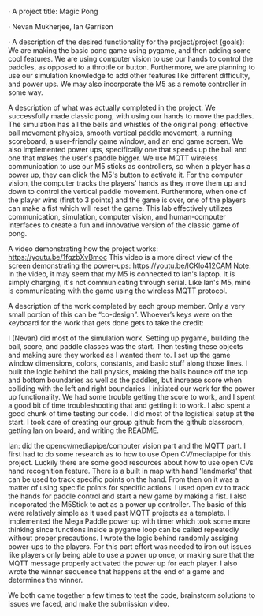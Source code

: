 · A project title: Magic Pong

· Nevan Mukherjee, Ian Garrison

· A description of the desired functionality for the project/project (goals):
We are making the basic pong game using pygame, and then adding some cool features. We are using computer vision to 
use our hands to control the paddles, as opposed to a throttle or button. Furthermore, we are planning
to use our simulation knowledge to add other features like different difficulty, and power ups. We may also
incorporate the M5 as a remote controller in some way. 


A description of what was actually completed in the project:
We successfully made classic pong, with using our hands to move the paddles. The simulation
has all the bells and whistles of the original pong: effective ball movement physics, smooth
vertical paddle movement, a running scoreboard, a user-friendly game window, and
an end game screen. We also implemented power ups, specifically one that speeds up the ball
and one that makes the user's paddle bigger. We use MQTT wireless communication to use our
M5 sticks as controllers, so when a player has a power up, they can click the M5's button
to activate it. For the computer vision, the computer tracks the players' hands as they
move them up and down to control the vertical paddle movement. Furthermore, when one of the 
player wins (first to 3 points) and the game is over, one of the players can make a fist
which will reset the game. This lab effectively utilizes communication, simulation,
computer vision, and human-computer interfaces to create a fun and innovative version of the
classic game of pong.

A video demonstrating how the project works: https://youtu.be/1fqzbXvBmoc
This video is a more direct view of the screen demonstrating the power-ups: https://youtu.be/lCKlo412CAM
Note: In the video, it may seem that my M5 is connected to Ian's laptop. It is simply
charging, it's not communicating through serial. Like Ian's M5, mine is communicating with
the game using the wireless MQTT protocol.


A description of the work completed by each group member. Only a very small portion of this can be “co-design”.
Whoever’s keys were on the keyboard for the work that gets done gets to take the credit:

I (Nevan) did most of the simulation work. Setting up pygame, building the ball, score, and
paddle classes was the start. Then testing these objects and making sure they worked as I 
wanted them to. I set up the game window dimensions, colors, constants, and basic stuff
along those lines. I built the logic behind the ball physics, making the balls bounce off
the top and bottom boundaries as well as the paddles, but increase score when colliding
with the left and right boundaries. I initiated our work for the power up functionality. 
We had some trouble getting the score to work, and I spent a good bit of time troubleshooting
that and getting it to work. I also spent a good chunk of time  testing our code. I did most
of the logistical setup at the start. I took care of creating our group github from the github
classroom, getting Ian on board, and writing the README.

Ian: did the opencv/mediapipe/computer vision part and the MQTT part. I first had to do some research as to how to use Open CV/mediapipe for this project. Luckily there are some good resources about how to use open CVs hand recognition feature. There is a built in map with hand 'landmarks' that can be used to track specific points on the hand. From then on it was a matter of using specific points for specific actions. I used open cv to track the hands for paddle control and start a new game by making a fist. I also incoporated the M5Stick to act as a power up controller. The basic of this were relatively simple as it used past MQTT projects as a template. I implemented the Mega Paddle power up with timer which took some more thinking since functions inside a pygame loop can be called repeatedly without proper precautions. I wrote the logic behind randomly assiging power-ups to the players. For this part effort was needed to iron out issues like players only being able to use a power up once, or making sure that the MQTT message properly activated the power up for each player. I also wrote the winner sequence that happens at the end of a game and determines the winner.

We both came together a few times to test the code, brainstorm solutions to issues we faced,
and make the submission video.

